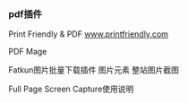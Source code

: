 

### pdf插件
Print Friendly & PDF
www.printfriendly.com


PDF Mage

Fatkun图片批量下载插件 图片元素
整站图片截图

Full Page Screen Capture使用说明